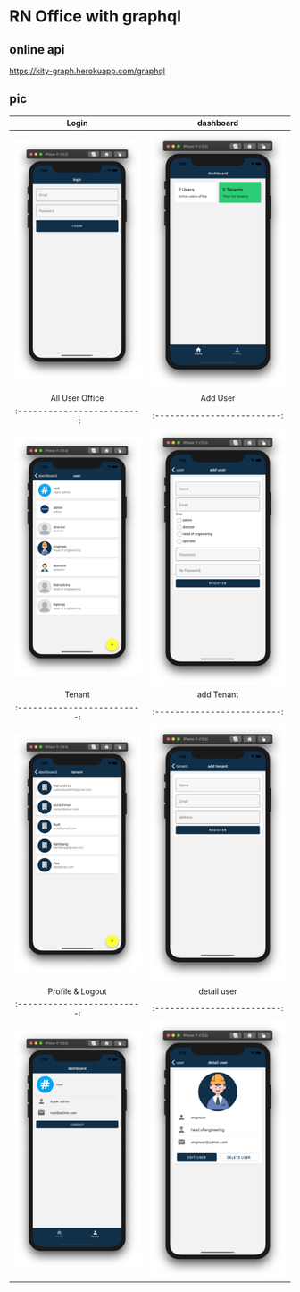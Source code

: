 # RN Office with graphql

## online api

https://kity-graph.herokuapp.com/graphql

## pic

|            Login            |          dashboard          |
| :-------------------------: | :-------------------------: |
|    ![default](img/1.png)    |    ![default](img/2.png)    |
|       All User Office       |          Add User           |
| :-------------------------: | :-------------------------: |
|    ![default](img/3.png)    |    ![default](img/4.png)    |
|           Tenant            |         add Tenant          |
| :-------------------------: | :-------------------------: |
|    ![default](img/5.png)    |    ![default](img/6.png)    |
|      Profile & Logout       |         detail user         |
| :-------------------------: | :-------------------------: |
|    ![default](img/7.png)    |    ![default](img/8.png)    |
